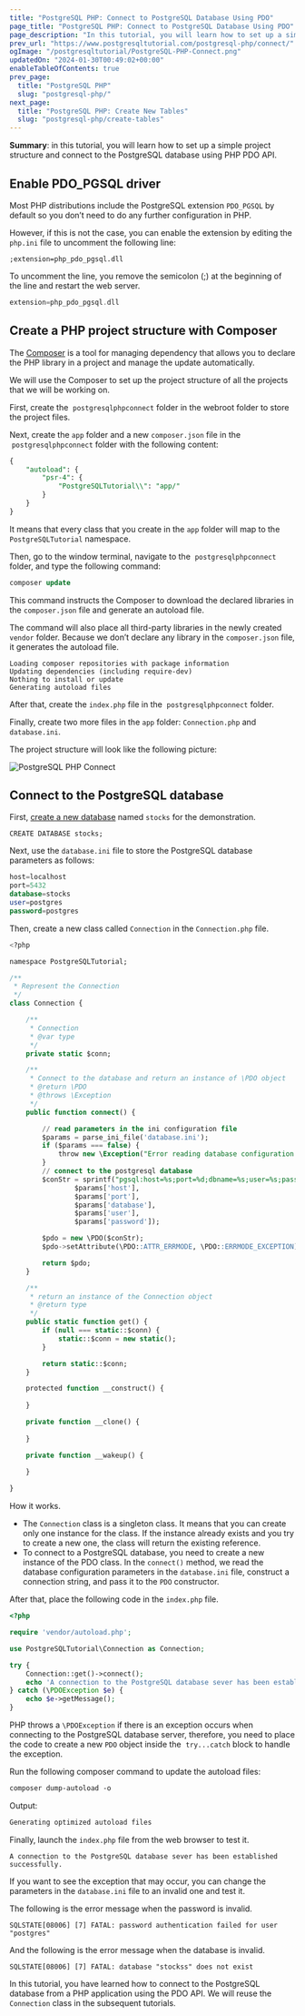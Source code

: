 ```yaml
---
title: "PostgreSQL PHP: Connect to PostgreSQL Database Using PDO"
page_title: "PostgreSQL PHP: Connect to PostgreSQL Database Using PDO"
page_description: "In this tutorial, you will learn how to set up a simple project structure and connect to the PostgreSQL database using PHP PDO API."
prev_url: "https://www.postgresqltutorial.com/postgresql-php/connect/"
ogImage: "/postgresqltutorial/PostgreSQL-PHP-Connect.png"
updatedOn: "2024-01-30T00:49:02+00:00"
enableTableOfContents: true
prev_page: 
  title: "PostgreSQL PHP"
  slug: "postgresql-php/"
next_page: 
  title: "PostgreSQL PHP: Create New Tables"
  slug: "postgresql-php/create-tables"
---
```





**Summary**: in this tutorial, you will learn how to set up a simple project structure and connect to the PostgreSQL database using PHP PDO API.


## Enable PDO\_PGSQL driver

Most PHP distributions include the PostgreSQL extension `PDO_PGSQL` by default so you don’t need to do any further configuration in PHP.

However, if this is not the case, you can enable the extension by editing the `php.ini` file to uncomment the following line:


```shellsqlsql
;extension=php_pdo_pgsql.dll
```
To uncomment the line, you remove the semicolon (;) at the beginning of the line and restart the web server.


```php
extension=php_pdo_pgsql.dll
```

## Create a PHP project structure with Composer

The [Composer](http://Composer) is a tool for managing dependency that allows you to declare the PHP library in a project and manage the update automatically.

We will use the Composer to set up the project structure of all the projects that we will be working on.

First, create the  `postgresqlphpconnect` folder in the webroot folder to store the project files.

Next, create the `app` folder and a new `composer.json` file in the  `postgresqlphpconnect` folder with the following content:


```sql
{
    "autoload": {
        "psr-4": {
            "PostgreSQLTutorial\\": "app/"
        }
    }
}
```
It means that every class that you create in the `app` folder will map to the `PostgreSQLTutorial` namespace.

Then, go to the window terminal, navigate to the  `postgresqlphpconnect` folder, and type the following command:


```sql
composer update
```
This command instructs the Composer to download the declared libraries in the `composer.json` file and generate an autoload file.

The command will also place all third\-party libraries in the newly created `vendor` folder. Because we don’t declare any library in the `composer.json` file, it generates the autoload file.


```
Loading composer repositories with package information
Updating dependencies (including require-dev)
Nothing to install or update
Generating autoload files
```
After that, create the `index.php` file in the  `postgresqlphpconnect` folder.

Finally, create two more files in the `app` folder: `Connection.php` and `database.ini`.

The project structure will look like the following picture:


![PostgreSQL PHP Connect](/postgresqltutorial/PostgreSQL-PHP-Connect.png)

## Connect to the PostgreSQL database

First, [create a new database](../postgresql-administration/postgresql-create-database) named `stocks` for the demonstration.


```
CREATE DATABASE stocks;
```
Next, use the `database.ini` file to store the PostgreSQL database parameters as follows:


```sql
host=localhost	
port=5432
database=stocks
user=postgres
password=postgres
```
Then, create a new class called `Connection` in the `Connection.php` file.


```sql
<?php

namespace PostgreSQLTutorial;

/**
 * Represent the Connection
 */
class Connection {

    /**
     * Connection
     * @var type 
     */
    private static $conn;

    /**
     * Connect to the database and return an instance of \PDO object
     * @return \PDO
     * @throws \Exception
     */
    public function connect() {

        // read parameters in the ini configuration file
        $params = parse_ini_file('database.ini');
        if ($params === false) {
            throw new \Exception("Error reading database configuration file");
        }
        // connect to the postgresql database
        $conStr = sprintf("pgsql:host=%s;port=%d;dbname=%s;user=%s;password=%s", 
                $params['host'], 
                $params['port'], 
                $params['database'], 
                $params['user'], 
                $params['password']);

        $pdo = new \PDO($conStr);
        $pdo->setAttribute(\PDO::ATTR_ERRMODE, \PDO::ERRMODE_EXCEPTION);

        return $pdo;
    }

    /**
     * return an instance of the Connection object
     * @return type
     */
    public static function get() {
        if (null === static::$conn) {
            static::$conn = new static();
        }

        return static::$conn;
    }

    protected function __construct() {
        
    }

    private function __clone() {
        
    }

    private function __wakeup() {
        
    }

}
```
How it works.

* The `Connection` class is a singleton class. It means that you can create only one instance for the class. If the instance already exists and you try to create a new one, the class will return the existing reference.
* To connect to a PostgreSQL database, you need to create a new instance of the PDO class. In the `connect()` method, we read the database configuration parameters in the `database.ini` file, construct a connection string, and pass it to the `PDO` constructor.

After that, place the following code in the `index.php` file.


```php
<?php

require 'vendor/autoload.php';

use PostgreSQLTutorial\Connection as Connection;

try {
    Connection::get()->connect();
    echo 'A connection to the PostgreSQL database sever has been established successfully.';
} catch (\PDOException $e) {
    echo $e->getMessage();
}
```
PHP throws a `\PDOException` if there is an exception occurs when connecting to the PostgreSQL database server, therefore, you need to place the code to create a new `PDO` object inside the  `try...catch` block to handle the exception.

Run the following composer command to update the autoload files:


```css
composer dump-autoload -o
```
Output:


```sql
Generating optimized autoload files
```
Finally, launch the `index.php` file from the web browser to test it.


```
A connection to the PostgreSQL database sever has been established successfully.
```
If you want to see the exception that may occur, you can change the parameters in the `database.ini` file to an invalid one and test it.

The following is the error message when the password is invalid.


```
SQLSTATE[08006] [7] FATAL: password authentication failed for user "postgres"
```
And the following is the error message when the database is invalid.


```
SQLSTATE[08006] [7] FATAL: database "stockss" does not exist
```
In this tutorial, you have learned how to connect to the PostgreSQL database from a PHP application using the PDO API. We will reuse the `Connection` class in the subsequent tutorials.

